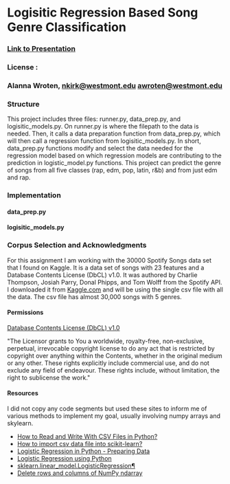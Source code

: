 # Logisitic Regression Based Song Genre Classification

### [Link to Presentation](https://docs.google.com/presentation/d/1Uf5R8ULaxdBA8AckcTLqVd0WbE3RM_-HcaL8Xlz130A/edit?usp=sharing)

### License : 

### Alanna Wroten, nkirk@westmont.edu awroten@westmont.edu

### Structure

This project includes three files: runner.py, data_prep.py, and logisitic_models.py.
On runner.py is where the filepath to the data is needed. Then, it calls a data preparation
function from data_prep.py, which will then call a regression function from logisitic_models.py.
In short, data_prep.py functions modify and select the data needed for the regression model 
based on which regression models are contributing to the prediction in logistic_model.py functions.
This project can predict the genre of songs from all five classes (rap, edm, pop, latin, r&b) and 
from just edm and rap.

### Implementation

#### data_prep.py


#### logisitic_models.py


### Corpus Selection and Acknowledgments

For this assignment I am working with the 30000 Spotify Songs data set that I found on Kaggle.
It is a data set of songs with 23 features and a Database Contents License (DbCL) v1.0. It was 
authored by  Charlie Thompson, Josiah Parry, Donal Phipps, and Tom Wolff from the Spotify API.
I downloaded it from [Kaggle.com](https://www.kaggle.com/datasets/joebeachcapital/30000-spotify-songs/data)
and will be using the single csv file with all the data. The csv file has almost 30,000 songs with 5 genres.

#### Permissions
[Database Contents License (DbCL) v1.0](https://opendatacommons.org/licenses/dbcl/1-0/)

"The Licensor grants to You a worldwide, royalty-free, non-exclusive, perpetual,
irrevocable copyright license to do any act that is restricted by copyright over 
anything within the Contents, whether in the original medium or any other. These 
rights explicitly include commercial use, and do not exclude any field of endeavour. 
These rights include, without limitation, the right to sublicense the work."
#### Resources

I did not copy any code segments but used these sites to inform me of various methods to 
implement my goal, usually involving numpy arrays and skylearn.
 * [How to Read and Write With CSV Files in Python?](https://www.analyticsvidhya.com/blog/2021/08/python-tutorial-working-with-csv-file-for-data-science/#h-steps-to-read-csv-files-in-python-using-csv-reader)
 * [How to import csv data file into scikit-learn?](https://stackoverflow.com/questions/11023411/how-to-import-csv-data-file-into-scikit-learn) 
 * [Logistic Regression in Python - Preparing Data](https://www.tutorialspoint.com/logistic_regression_in_python/logistic_regression_in_python_preparing_data.htm)
 * [Logistic Regression using Python](https://www.geeksforgeeks.org/ml-logistic-regression-using-python/)
 * [sklearn.linear_model.LogisticRegression¶](https://scikit-learn.org/stable/modules/generated/sklearn.linear_model.LogisticRegression.html)
 * [Delete rows and columns of NumPy ndarray](https://www.geeksforgeeks.org/delete-rows-and-columns-of-numpy-ndarray/)
